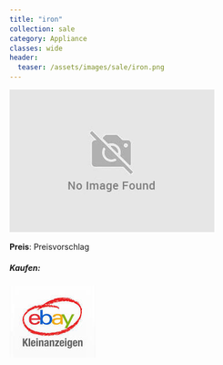 ```yaml
---
title: "iron"
collection: sale
category: Appliance
classes: wide
header: 
  teaser: /assets/images/sale/iron.png
---
```




<a href="">
  <img src="/assets/images/sale/iron.png" alt="iron">
</a>

**Preis**: Preisvorschlag


##### Kaufen:
<a href="">
  <img src="/assets/images/ebay.png" alt="Ebay Kleinanzeigen">
</a>

